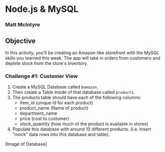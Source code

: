 # Node.js & MySQL
### Matt McIntyre

## Objective
In this activity, you'll be creating an Amazon-like storefront with the MySQL skills you learned this week. The app will take in orders from customers and deplete stock from the store's inventory.

### Challenge #1: Customer View

1. Create a MySQL Database called `bamazon`.
2. Then create a Table inside of that database called `products`.
3. The products table should have each of the following columns:
   * item_id (unique id for each product)
   * product_name (Name of product)
   * department_name
   * price (cost to customer)
   * stock_quantity (how much of the product is available in stores)
4. Populate this database with around 10 different products. (i.e. Insert "mock" data rows into this database and table).

[Image of Database]

